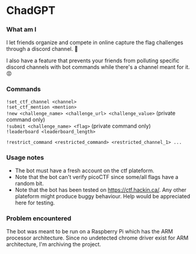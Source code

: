 # ChadGPT
### What am I
I let friends organize and compete in online capture the flag challenges through a discord channel. :triangular_flag_on_post: 

I also have a feature that prevents your friends from polluting specific discord channels with bot commands while there's a channel meant for it. :rage:

### Commands
`!set_ctf_channel <channel>`  
`!set_ctf_mention <mention>`   
`!new <challenge_name> <challenge_url> <challenge_value>` (private command only)   
`!submit <challenge_name> <flag>` (private command only)  
`!leaderboard <leaderboard_length>`

`!restrict_command <restricted_command> <restricted_channel_1> ...`

### Usage notes
- The bot must have a fresh account on the ctf plateform.
- Note that the bot can't verify picoCTF since some/all flags have a random bit.
- Note that the bot has been tested on https://ctf.hackin.ca/. Any other plateform might produce buggy behaviour. Help would be appreciated here for testing.

### Problem encountered
The bot was meant to be run on a Raspberry Pi which has the ARM processor architecture. Since no undetected chrome driver exist for ARM architecture, I'm archiving the project.
